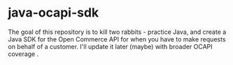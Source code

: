 # java-ocapi-sdk
The goal of this repository is to kill two rabbits - practice Java, and create a Java SDK for the Open Commerce API for when you have to make requests on behalf of a customer. I'll update it later (maybe) with broader OCAPI coverage .

